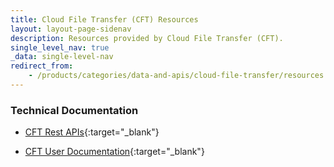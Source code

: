 ```yaml
---
title: Cloud File Transfer (CFT) Resources
layout: layout-page-sidenav
description: Resources provided by Cloud File Transfer (CFT).
single_level_nav: true
_data: single-level-nav
redirect_from:
    - /products/categories/data-and-apis/cloud-file-transfer/resources.html
---
```


### Technical Documentation

- [CFT Rest APIs](https://docs.developer.tech.gov.sg/docs/cft-rest-api-documentation/){:target="_blank"}

- [CFT User Documentation](https://docs.developer.tech.gov.sg/docs/cft-user-guide/){:target="_blank"}
